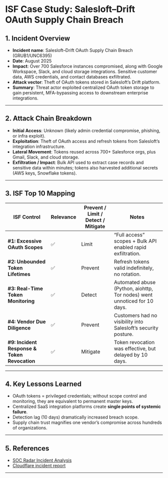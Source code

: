 
# ISF Case Study: Salesloft–Drift OAuth Supply Chain Breach

## 1. Incident Overview

* **Incident name**: Salesloft–Drift OAuth Supply Chain Breach (GRUB1/UNC6395)
* **Date**: August 2025
* **Impact**: Over 700 Salesforce instances compromised, along with Google Workspace, Slack, and cloud storage integrations. Sensitive customer data, AWS credentials, and contact databases exfiltrated.
* **Attack vector**: Theft of OAuth tokens stored in Salesloft’s Drift platform.
* **Summary**: Threat actor exploited centralized OAuth token storage to gain persistent, MFA-bypassing access to downstream enterprise integrations.

---

## 2. Attack Chain Breakdown

* **Initial Access**: Unknown (likely admin credential compromise, phishing, or infra exploit).
* **Exploitation**: Theft of OAuth access and refresh tokens from Salesloft’s integration infrastructure.
* **Lateral Movement**: Tokens reused across 700+ Salesforce orgs, plus Gmail, Slack, and cloud storage.
* **Exfiltration / Impact**: Bulk API used to extract case records and sensitive data within minutes; tokens also harvested additional secrets (AWS keys, Snowflake tokens).

---

## 3. ISF Top 10 Mapping

| ISF Control                                  | Relevance | Prevent / Limit / Detect / Mitigate | Notes                                                                    |
| -------------------------------------------- | --------- | ----------------------------------- | ------------------------------------------------------------------------ |
| **#1: Excessive OAuth Scopes**               | ✅         | Limit                               | “Full access” scopes + Bulk API enabled rapid exfiltration.              |
| **#2: Unbounded Token Lifetimes**            | ✅         | Prevent                             | Refresh tokens valid indefinitely, no rotation.                          |
| **#3: Real-Time Token Monitoring**           | ✅         | Detect                              | Automated abuse (Python, aiohttp, Tor nodes) went unnoticed for 10 days. |
| **#4: Vendor Due Diligence**                 | ✅         | Prevent                             | Customers had no visibility into Salesloft’s security posture.           |
| **#9: Incident Response & Token Revocation** | ✅         | Mitigate                            | Token revocation was effective, but delayed by 10 days.                  |

---

## 4. Key Lessons Learned

* OAuth tokens = privileged credentials; without scope control and monitoring, they are equivalent to permanent master keys.
* Centralized SaaS integration platforms create **single points of systemic failure**.
* Detection lag (10 days) dramatically increased breach scope.
* Supply chain trust magnifies one vendor’s compromise across hundreds of organizations.

---

## 5. References

* [SOC Radar Incident Analysis]([url](https://socradar.io/salesloft-drift-breach-everything-you-need-to-know/))
* [Cloudflare incident report]([url](https://blog.cloudflare.com/response-to-salesloft-drift-incident/))


---
